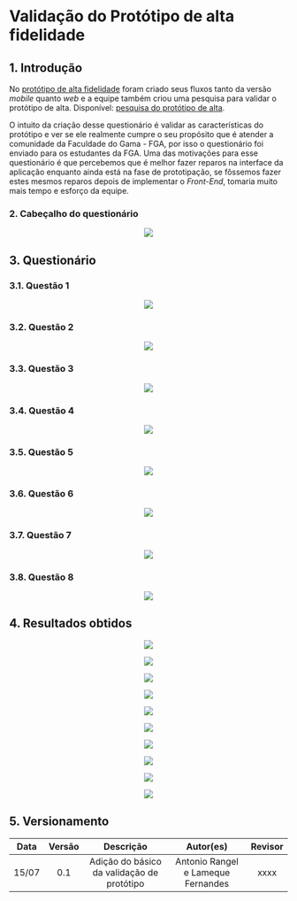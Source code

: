 # Validação do Protótipo de alta fidelidade

## 1. Introdução

No [protótipo de alta fidelidade](https://unbarqdsw2022-1.github.io/2022.1_G1_fgAvisos/#/./Base/modulo_1.1/1.1.10_prototipo_de_alta_fidelidade) foram criado seus fluxos tanto da versão *mobile* quanto *web* e a equipe também criou uma pesquisa para validar o protótipo de alta. Disponível: [pesquisa do protótipo de alta](https://docs.google.com/forms/d/e/1FAIpQLScW0IdaqP_p_kjmbV-zmme7N_QNE6UXlFvu22RHJvotwFg83g/viewform).

O intuito da criação desse questionário é validar as características do protótipo e ver se ele realmente cumpre o seu propósito que é atender a comunidade da Faculdade do Gama - FGA, por isso o questionário foi enviado para os estudantes da FGA. Uma das motivações para esse questionário é que percebemos que é melhor fazer reparos na interface da aplicação enquanto ainda está na fase de prototipação, se fôssemos fazer estes mesmos reparos depois de implementar o *Front-End*, tomaria muito mais tempo e esforço da equipe.


### 2. Cabeçalho do questionário

<center>

![](./../assets/img/questionario_prototipo/abertura_questionario.png)

</center>


## 3. Questionário

### 3.1. Questão 1

<center>

![](./../assets/img/questionario_prototipo/questao_1.png)

</center>


### 3.2. Questão 2

<center>

![](./../assets/img/questionario_prototipo/questao_2.png)

</center>


### 3.3. Questão 3

<center>

![](./../assets/img/questionario_prototipo/questao_3.png)

</center>


### 3.4. Questão 4

<center>

![](./../assets/img/questionario_prototipo/questao_4.png)

</center>


### 3.5. Questão 5

<center>

![](./../assets/img/questionario_prototipo/questao_5.png)

</center>


### 3.6. Questão 6

<center>

![](./../assets/img/questionario_prototipo/questao_6.png)

</center>


### 3.7. Questão 7

<center>

![](./../assets/img/questionario_prototipo/questao_7.png)

</center>


### 3.8. Questão 8

<center>

![](./../assets/img/questionario_prototipo/questao_8.png)

</center>


## 4. Resultados obtidos

<center>

![](./../assets/img/questionario_prototipo/resultado_qt1.png)

![](./../assets/img/questionario_prototipo/resultado_qt2.png)

![](./../assets/img/questionario_prototipo/resultado_qt3.png)

![](./../assets/img/questionario_prototipo/resultado_qt4.png)

![](./../assets/img/questionario_prototipo/resultado_qt5.png)

![](./../assets/img/questionario_prototipo/resultado_qt6.png)

![](./../assets/img/questionario_prototipo/resultado_qt7.png)

![](./../assets/img/questionario_prototipo/resultado_qt8.png)

![](./../assets/img/questionario_prototipo/qts_opcional_1.png)

![](./../assets/img/questionario_prototipo/qts_opcional_2.png)

</center>



## 5. Versionamento

| Data |Versão| Descrição | Autor(es) | Revisor |
|:----:|:----:|:---------:|:-----:|:-----:|
| 15/07 |  0.1  | Adição do básico da validação de protótipo | Antonio Rangel e Lameque Fernandes | xxxx |